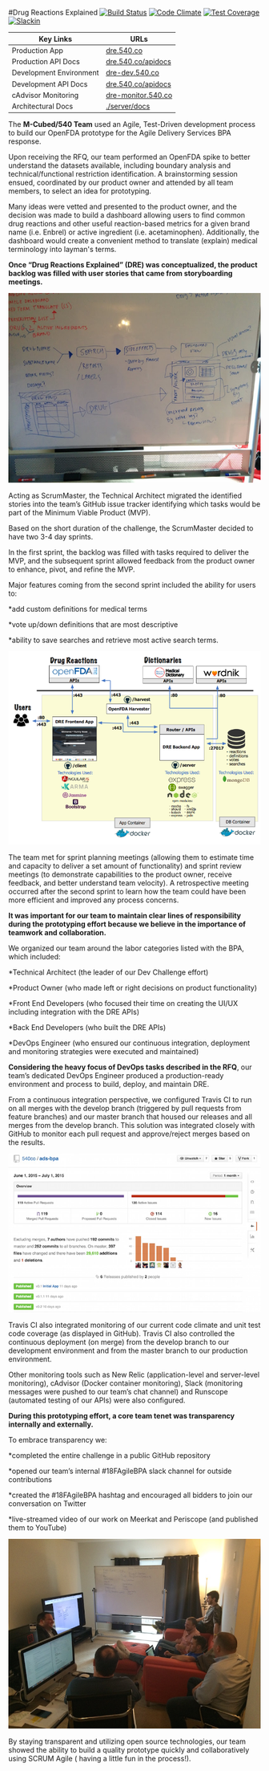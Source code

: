 #Drug Reactions Explained
[![Build Status](https://travis-ci.org/540co/ads-bpa.svg?branch=master)](https://travis-ci.org/540co/ads-bpa)
[![Code Climate](https://codeclimate.com/github/540co/ads-bpa/badges/gpa.svg)](https://codeclimate.com/github/540co/ads-bpa)
[![Test Coverage](https://codeclimate.com/github/540co/ads-bpa/badges/coverage.svg)](https://codeclimate.com/github/540co/ads-bpa/coverage)
[![Slackin](https://slackin.540.co/badge.svg)](https://slackin.540.co)


Key Links  | URLs 
 ------------- | ------------- 
 Production App    | [dre.540.co](dre.540.co)   
 Production API Docs    | [dre.540.co/apidocs](dre.540.co/apidocs) 
 Development Environment    | [dre-dev.540.co](dre-dev.540.co) 
 Development API Docs    | [dre.540.co/apidocs](dre.540.co/apidocs) 
 cAdvisor Monitoring    | [dre-monitor.540.co](dre-monitor.540.co) 
 Architectural Docs    | [./server/docs](https://github.com/540co/ads-bpa/blob/master/server/docs)



The **M-Cubed/540 Team** used an Agile, Test-Driven development process to build our OpenFDA prototype for the Agile Delivery Services BPA response.  

Upon receiving the RFQ, our team performed an OpenFDA spike to better understand the datasets available, including boundary analysis and technical/functional restriction identification.  A brainstorming session ensued, coordinated by our product owner and attended by all team members, to select an idea for prototyping.  

Many ideas were vetted and presented to the product owner, and the decision was made to build a dashboard allowing users to find common drug reactions and other useful reaction-based metrics for a given brand name (i.e. Enbrel) or active ingredient (i.e. acetaminophen).  Additionally, the dashboard would create a convenient method to translate (explain) medical terminology into layman's terms.

**Once “Drug Reactions Explained” (DRE) was conceptualized, the product backlog was filled with user stories that came from storyboarding meetings.** 
 
![<Whiteboard>](./server/docs/other/Whiteboard.jpg)

Acting as ScrumMaster, the Technical Architect migrated the identified stories into the team’s GitHub issue tracker identifying which tasks would be part of the Minimum Viable Product (MVP).  


Based on the short duration of the challenge, the ScrumMaster decided to have two 3-4 day sprints.

In the first sprint, the backlog was filled with tasks required to deliver the MVP, and the subsequent sprint allowed feedback from the product owner to enhance, pivot, and refine the MVP.  

Major features coming from the second sprint included the ability for users to:

*add custom definitions for medical terms

*vote up/down definitions that are most descriptive

*ability to save searches and retrieve most active search terms.  

![Architecture_Diagram](./server/docs/architecture/architecture_diagram.png)

The team met for sprint planning meetings (allowing them to estimate time and capacity to deliver a set amount of functionality) and sprint review meetings (to demonstrate capabilities to the product owner, receive feedback, and better understand team velocity).  A retrospective meeting occurred after the second sprint to learn how the team could have been more efficient and improved any process concerns.

**It was important for our team to maintain clear lines of responsibility during the prototyping effort because we believe in the importance of teamwork and collaboration.**

We organized our team around the labor categories listed with the BPA, which included:

*Technical Architect (the leader of our Dev Challenge effort)

*Product Owner (who made left or right decisions on product functionality)

*Front End Developers (who focused their time on creating the UI/UX including integration with the DRE APIs)

*Back End Developers (who built the DRE APIs)

*DevOps Engineer (who ensured our continuous integration, deployment and monitoring strategies were executed and maintained)  

**Considering the heavy focus of DevOps tasks described in the RFQ**, our team’s dedicated DevOps Engineer produced a production-ready environment and process to build, deploy, and maintain DRE.  

From a continuous integration perspective, we configured Travis CI to run on all merges with the develop branch (triggered by pull requests from feature branches) and our master branch that housed our releases and all merges from the develop branch.  This solution was integrated closely with GitHub to monitor each pull request and approve/reject merges based on the results.  

![<GitHub_Screen_Grab>](./server/docs/other/GitHub_Screen_Grab.jpg)

Travis CI also integrated monitoring of our current code climate and unit test code coverage (as displayed in GitHub).  Travis CI also controlled the continuous deployment (on merge) from the develop branch to our development environment and from the master branch to our production environment.  

Other monitoring tools such as New Relic (application-level and server-level monitoring), cAdvisor (Docker container monitoring), Slack (monitoring messages were pushed to our team’s chat channel) and Runscope (automated testing of our APIs) were also configured.

**During this prototyping effort, a core team tenet was transparency internally and externally.**

To embrace transparency we:

*completed the entire challenge in a public GitHub repository

*opened our team’s internal #18FAgileBPA slack channel for outside contributions

*created the #18FAgileBPA hashtag and encouraged all bidders to join our conversation on Twitter

*live-streamed video of our work on Meerkat and Periscope (and published them to YouTube)

![<Whiteboarding_Session>](./server/docs/other/Whiteboarding_Session.jpg)

By staying transparent and utilizing open source technologies, our team showed the ability to build a quality prototype quickly and collaboratively using SCRUM Agile (	having a little fun in the process!). 
